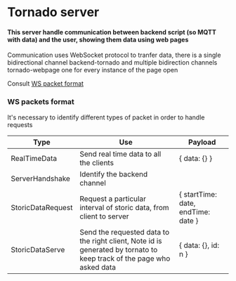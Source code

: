 # Tornado server

#### This server handle communication between backend script (so MQTT with data) and the user, showing them data using web pages

Communication uses WebSocket protocol to tranfer data, there is a single bidirectional channel backend-tornado and multiple bidirection channels tornado-webpage one for every instance of the page open

Consult [WS packet format](#WS-packet-format)

### WS packets format

It's necessary to identify different types of packet in order to handle requests

| Type | Use | Payload |
|------|-----|---------|
| RealTimeData | Send real time data to all the clients | { data: {} } |
| ServerHandshake | Identify the backend channel |  |
| StoricDataRequest | Request a particular interval of storic data, from client to server | { startTime: date, endTime: date } |
| StoricDataServe | Send the requested data to the right client, Note id is generated by tornato to keep track of the page who asked data | { data: {}, id: n } |
